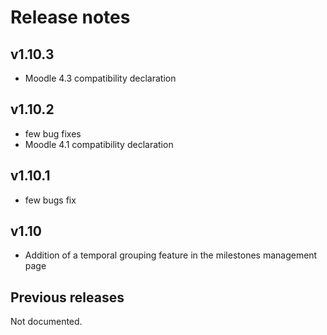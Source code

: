 # Release notes

## v1.10.3

- Moodle 4.3 compatibility declaration

## v1.10.2

- few bug fixes
- Moodle 4.1 compatibility declaration

## v1.10.1

- few bugs fix

## v1.10

- Addition of a temporal grouping feature in the milestones management page

## Previous releases

Not documented.
